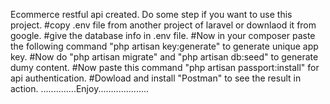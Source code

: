 Ecommerce restful api created.
Do some step if you want to use this project.
#copy .env file from another project of laravel or downlaod it from google.
#give the database info in .env file.
#Now in your composer paste the following command "php artisan key:generate" to generate unique app key.
#Now do "php artisan migrate" and "php artisan db:seed" to generate dumy content.
#Now paste this command "php artisan passport:install" for api authentication.
#Dowload and install "Postman" to see the result in action.
..............Enjoy....................

